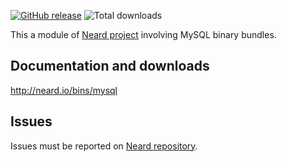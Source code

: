 [![GitHub release](https://img.shields.io/github/release/crazy-max/neard-bin-mysql.svg?style=flat-square)](https://github.com/crazy-max/neard-bin-mysql/releases/latest)
![Total downloads](https://img.shields.io/github/downloads/crazy-max/neard-bin-mysql/total.svg?style=flat-square)

This a module of [Neard project](https://github.com/crazy-max/neard) involving MySQL binary bundles.

## Documentation and downloads

http://neard.io/bins/mysql

## Issues

Issues must be reported on [Neard repository](https://github.com/crazy-max/neard/issues).
